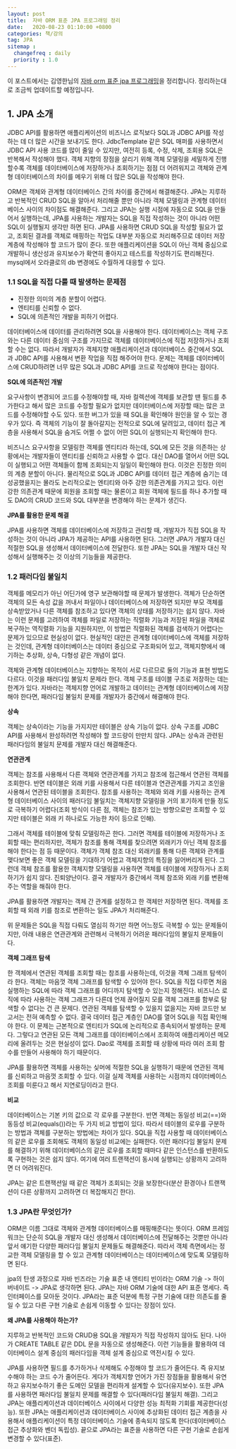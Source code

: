 ```yaml
---
layout: post
title:  자바 ORM 표준 JPA 프로그래밍 정리
date:   2020-08-23 01:10:00 +0800
categories: 책/강의
tag: JPA
sitemap :
  changefreq : daily
  priority : 1.0
---
```


이 포스트에서는 김영한님의 [자바 orm 표준 jpa 프로그래밍](https://book.naver.com/bookdb/book_detail.nhn?bid=9252528)을 정리합니다. 정리하는대로 조금씩 업데이트할 예정입니다.

## 1. JPA 소개

JDBC API를 활용하면 애플리케이션의 비즈니스 로직보다 SQL과 JDBC API를 작성하는 데 더 많은 시간을 보내기도 한다. JdbcTemplate 같은 SQL 매퍼를 사용하면서 JDBC API 사용 코드를 많이 줄일 수 있지만, 여전히 등록, 수정, 삭제, 조회용 SQL은 반복해서 작성해야 했다. 객체 지향의 장점을 살리기 위해 객체 모델링을 세밀하게 진행할수록 객체를 데이터베이스에 저장하거나 조회하기는 점점 더 어려워지고 객체와 관계형 데이터베이스의 차이를 메우기 위해 더 많은 SQL을 작성해야 한다.

ORM은 객체와 관계형 데이터베이스 간의 차이를 중간에서 해결해준다. JPA는 지루하고 반복적인 CRUD SQL을 알아서 처리해줄 뿐만 아니라 객체 모델링과 관계형 데이터베이스 사이의 차이점도 해결해준다. 그리고 JPA는 실행 시점에 자동으로 SQL을 만들어서 실행하는데, JPA를 사용하는 개발자는 SQL을 직접 작성하는 것이 아니라 어떤 SQL이 실행될지 생각만 하면 된다.  JPA를 사용하면 CRUD SQL을 작성할 필요가 없고, 조회된 결과를 객체로 매핑하는 작업도 대부분 자동으로 처리해주므로 데이터 저장 계층에 작성해야 할 코드가 많이 준다. 또한 애플리케이션을 SQL이 아닌 객체 중심으로 개발하니 생산성과 유지보수가 확연히 좋아지고 테스트를 작성하기도 편리해진다. mysql에서 오라클로의 db 변경에도 수월하게 대응할 수 있다.

### 1.1 SQL을 직접 다룰 때 발생하는 문제점

- 진정한 의미의 계층 분할이 어렵다.
- 엔티티를 신뢰할 수 없다.
- SQL에 의존적인 개발을 피하기 어렵다.

데이터베이스에 데이터를 관리하려면 SQL을 사용해야 한다. 데이터베이스는 객체 구조와는 다른 데이터 중심의 구조를 가지므로 객체를 데이터베이스에 직접 저장하거나 조회할 수는 없다. 따라서 개발자가 객체지향 애플리케이션과 데이터베이스 중간에서 SQL과 JDBC API를 사용해서 변환 작업을 직접 해주어야 한다. 문제는 객체를 데이터베이스에 CRUD하려면 너무 많은 SQL과 JDBC API를 코드로 작성해야 한다는 점이다.

**SQL에 의존적인 개발**

요구사항이 변경되어 코드를 수정해야할 때, 자바 컬렉션에 객체를 보관할 땐 필드를 추가한다고 해서 많은 코드를 수정할 필요가 없지만 데이터베이스에 저장할 때는 많은 코드를 수정해야할 수도 있다. 또한 버그가 있을 때 SQL을 확인해야 원인을 알 수 있는 경우가 있다. 즉 객체의 기능이 잘 돌아갈지는 전적으로 SQL에 달려있고, 데이터 접근 계층을 사용해서 SQL을 숨겨도 어쩔 수 없이 어떤 SQL이 실행되는지 확인해야 한다. 

비즈니스 요구사항을 모델링한 객체를 엔티티라 하는데, SQL에 모든 것을 의존하는 상황에서는 개발자들이 엔티티를 신뢰하고 사용할 수 없다. 대신 DAO를 열어서 어떤 SQL이 실행되고 어떤 객체들이 함께 조회되는지 일일이 확인해야 한다. 이것은 진정한 의미의 계층 분할이 아니다. 물리적으로 SQL과 JDBC API를 데이터 접근 계층에 숨기는 데 성공했을지는 몰라도 논리적으로는 엔티티와 아주 강한 의존관계를 가지고 있다. 이런 강한 의존관계 때문에 회원을 조회할 때는 물론이고 회원 객체에 필드를 하나 추가할 때도 DAO의 CRUD 코드와 SQL 대부분을 변경해야 하는 문제가 생긴다.

**JPA를 활용한 문제 해결**

JPA를 사용하면 객체를 데이터베이스에 저장하고 관리할 때, 개발자가 직접 SQL을 작성하는 것이 아니라 JPA가 제공하는 API를 사용하면 된다. 그러면 JPA가 개발자 대신 적절한 SQL을 생성해서 데이터베이스에 전달한다. 또한 JPA는 SQL을 개발자 대신 작성해서 실행해주는 것 이상의 기능들을 제공한다.

### 1.2 패러다임 불일치

객체를 메모리가 아닌 어딘가에 영구 보관해야할 때 문제가 발생한다. 객체가 단순하면 객체의 모든 속성 값을 꺼내서 파일이나 데이터베이스에 저장하면 되지만 부모 객체를 상속받았거나 다른 객체를 참조하고 있다면 객체의 상태를 저장하기는 쉽지 않다. 자바는 이런 문제를 고려하여 객체를 파일로 저장하는 직렬화 기능과 저장된 파일을 객체로 복구하는 역직렬화 기능을 지원하지만, 이 방법은 직렬화된 객체를 검색하기 어렵다는 문제가 있으므로 현실성이 없다. 현실적인 대안은 관계형 데이터베이스에 객체를 저장하는 것인데, 관계형 데이터베이스는 데이터 중심으로 구조화되어 있고, 객체지향에서 얘기하는 추상화, 상속, 다형성 같은 개념이 없다.

객체와 관계형 데이터베이스는 지향하는 목적이 서로 다르므로 둘의 기능과 표현 방법도 다르다. 이것을 패러다임 불일치 문제라 한다. 객체 구조를 테이블 구조로 저장하는 데는 한계가 있다. 자바라는 객체지향 언어로 개발하고 데이터는 관계형 데이터베이스에 저장해야 한다면, 패러다임 불일치 문제를 개발자가 중간에서 해결해야 한다.

**상속**

객체는 상속이라는 기능을 가지지만 테이블은 상속 기능이 없다. 상속 구조를 JDBC API를 사용해서 완성하려면 작성해야 할 코드량이 만만치 않다. JPA는 상속과 관련된 패러다임의 불일치 문제를 개발자 대신 해결해준다.

**연관관계**

객체는 참조를 사용해서 다른 객체와 연관관계를 가지고 참조에 접근해서 연관된 객체를 조회한다. 반면 테이블은 외래 키를 사용해서 다른 테이블과 연관관계를 가지고 조인을 사용해서 연관된 테이블을 조회한다. 참조를 사용하는 객체와 외래 키를 사용하는 관계형 데이터베이스 사이의 패러다임 불일치는 객체지향 모델링을 거의 포기하게 만들 정도로 극복하기 어렵다(조회 방식이 다른 점, 객체는 참조가 있는 방향으로만 조회할 수 있지만 테이블은 외래 키 하나로도 가능한 차이 등으로 인해).

그래서 객체를 테이블에 맞춰 모델링하곤 한다. 그러면 객체를 테이블에 저장하거나 조회할 때는 편리하지만, 객체가 참조를 통해 객체를 찾으려면 외래키가 아닌 객체 참조를 해야 한다는 점 등 때문이다. 객체가 객체 참조 대신 외래키를 통해 다른 객체와 관계를 맺다보면 좋은 객체 모델링을 기대하기 어렵고 객체지향의 특징을 잃어버리게 된다. 그런데 객체 참조를 활용한 객체지향 모델링을 사용하면 객체를 테이블에 저장하거나 조회하기가 쉽지 않다. 진퇴양난이다. 결국 개발자가 중간에서 객체 참조와 외래 키를 변환해주는 역할을 해줘야 한다.

JPA를 활용하면 개발자는 객체 간 관계를 설정하고 한 객체만 저장하면 된다. 객체를 조회할 때 외래 키를 참조로 변환하는 일도 JPA가 처리해준다.

위 문제들은 SQL을 직접 다뤄도 열심히 하기만 하면 어느정도 극복할 수 있는 문제들이지만, 아래 내용은 연관관계와 관련해서 극복하기 어려운 패러다임의 불일치 문제들이다. 

**객체 그래프 탐색**

한 객체에서 연관된 객체를 조회할 때는 참조를 사용하는데, 이것을 객체 그래프 탐색이라 한다. 객체는 마음껏 객체 그래프를 탐색할 수 있어야 한다. SQL을 직접 다루면 처음 실행하는 SQL에 따라 객체 그래프를 어디까지 탐색할 수 있는지 정해진다. 비즈니스 로직에 따라 사용하는 객체 그래프가 다른데 언제 끊어질지 모를 객체 그래프를 함부로 탐색할 수 없다는 건 큰 문제다. 연관된 객체를 탐색할 수 있을지 없을지는 자바 코드만 보고서는 전혀 예측할 수 없다. 결국 데이터 접근 계층인 DAO를 열어 SQL을 직접 확인해야 한다. 이 문제는 근본적으로 엔티티가 SQL에 논리적으로 종속되어서 발생하는 문제다. 그렇다고 연관된 모든 객체 그래프를 데이터베이스에서 조회하여 애플리케이션 메모리에 올려두는 것은 현실성이 없다. Dao로 객체를 조회할 때 상황에 따라 여러 조회 함수를 만들어 사용해야 하기 때문이다.

JPA를 활용하면 객체를 사용하는 싲머에 적절한 SQL을 실행하기 때문에 연관된 객체를 신뢰하고 마음껏 조회할 수 있다. 이걸 실제 객체를 사용하는 시점까지 데이터베이스 조회를 미룬다고 해서 지연로딩이라고 한다.

**비교**

데이터베이스는 기본 키의 값으로 각 로우를 구분한다. 반면 객체는 동일성 비교(==)와 동등성 비교(equals())라는 두 가지 비교 방법이 있다. 따라서 테이블의 로우를 구분하는 방법과 객체를 구분하는 방법에는 차이가 있다. SQL을 직접 사용할 때 데이터베이스의 같은 로우를 조회해도 객체의 동일성 비교에는 실패한다. 이런 패러다임 불일치 문제를 해결하기 위해 데이터베이스의 같은 로우를 조회할 때마다 같은 인스턴스를 반환하도록 구현하는 것은 쉽지 않다. 여기에 여러 트랜잭션이 동시에 실행되는 상황까지 고려하면 더 어려워진다.

JPA는 같은 트랜잭션일 때 같은 객체가 조회되는 것을 보장한다(분산 환경이나 트랜잭션이 다른 상황까지 고려하면 더 복잡해지긴 한다).

### 1.3 JPA란 무엇인가?

ORM은 이름 그대로 객체와 관계형 데이터베이스를 매핑해준다는 뜻이다. ORM 프레임워크는 단순히 SQL을 개발자 대신 생성해서 데이터베이스에 전달해주는 것뿐만 아니라 앞서 얘기한 다양한 패러다임 불일치 문제들도 해결해준다. 따라서 객체 측면에서는 정교한 객체 모델링을 할 수 있고 관계형 데이터베이스는 데이터베이스에 맞도록 모델링하면 된다.

jpa의 탄생 과정으로 자바 빈즈라는 기술 표준 내 엔티티 빈이라는 ORM 기술 -> 하이버네이트 -> JPA로 생각하면 된다. JPA는 자바 ORM 기술에 대한 API 표준 명세다. 즉 인터페이스를 모아둔 것이다. JPA라는 표준 덕분에 특정 구현 기술에 대한 의존도를 줄일 수 있고 다른 구현 기술로 손쉽게 이동할 수 있다는 장점이 있다.

**왜 JPA를 사용해야 하는가?**

지루하고 반복적인 코드와 CRUD용 SQL을 개발자가 직접 작성하지 않아도 된다. 나아가 CREATE TABLE 같은 DDL 문을 자동으로 생성해준다. 이런 기능들을 활용하여 데이터베이스 설계 중심의 패러다임을 객체 설계 중심으로 역전시킬 수 있다.

JPA를 사용하면 필드를 추가하거나 삭제해도 수정해야 할 코드가 줄어든다. 즉 유지보수해야 하는 코드 수가 줄어든다. 게다가 객체지향 언어가 가진 장점들을 활용해서 유연하고 유지보수하기 좋은 도메인 모델을 편리하게 설계할 수 있다(유지보수). 또한 JPA를 사용하면 패러다임 불일치 문제를 해결할 수 있다(패러다임 불일치 해결). 그리고 JPA는 애플리케이션과 데이터베이스 사이에서 다양한 성능 최적화 기회를 제공한다(성능). 또한 JPA는 애플리케이션과 데이터베이스 사이에 추상화된 데이터 접근 계층을 사용해서 애플리케이션이 특정 데이터베이스 기술에 종속되지 않도록 한다(데이터베이스 접근 추상화와 벤더 독립성). 끝으로 JPA라는 표준을 사용하면 다른 구현 기술로 손쉽게 변경할 수 있다(표준).